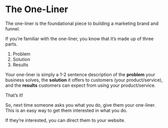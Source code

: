 # The One-Liner
The one-liner is the foundational piece to building a marketing brand and funnel.

If you’re familiar with the one-liner, you know that it’s made up of three parts.

1. Problem
1. Solution
1. Results

Your one-liner is simply a 1-2 sentence description of the **problem** your business solves, the **solution** it offers to customers (your product/service), and the **results** customers can expect from using your product/service.

That’s it!

So, next time someone asks you what you do, give them your one-liner. This is an easy way to get them interested in what you do.

If they’re interested, you can direct them to your website.
